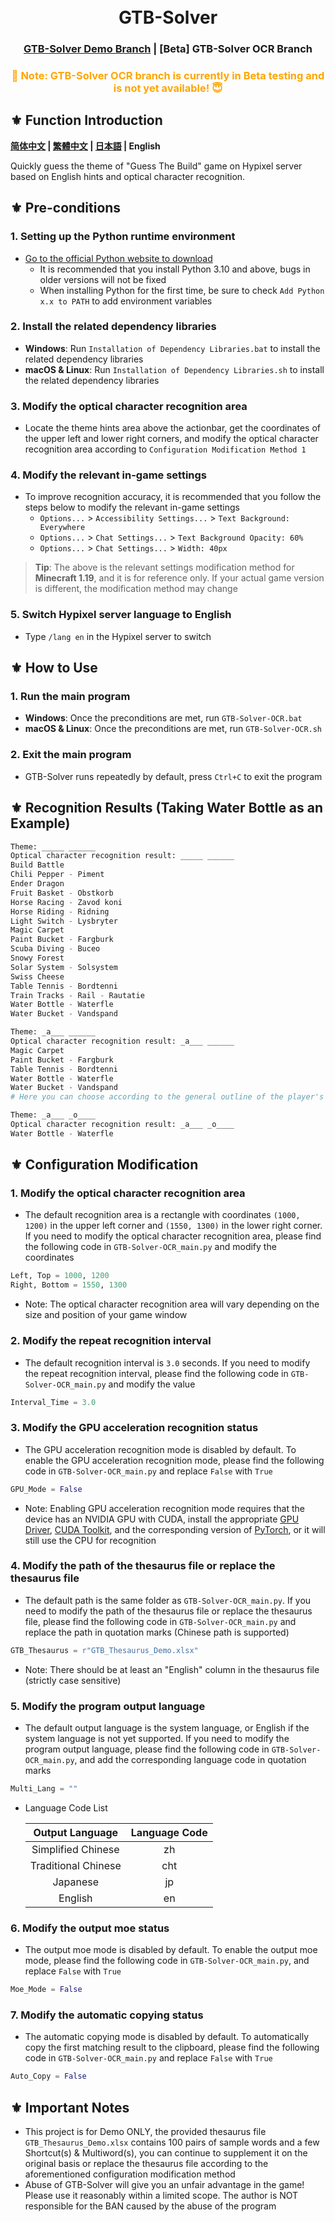 <h1 align="center">
  <br>
  GTB-Solver
  <br>
</h1>

<h3 align="center">
<a href="https://github.com/IceNightKing/GTB-Solver/blob/master/readme.md">GTB-Solver Demo Branch</a> | [Beta] GTB-Solver OCR Branch
</h3>

<h3 align="center">
<font color="orange">🚫 Note: GTB-Solver OCR branch is currently in Beta testing and is not yet available! 😇</font>
</h3>

## ⚜ Function Introduction

**[简体中文](./readme_zh.md) | [繁體中文](./readme_cht.md) | [日本語](./readme_jp.md) | English**

Quickly guess the theme of "Guess The Build" game on Hypixel server based on English hints and optical character recognition.

## ⚜ Pre-conditions

### 1. Setting up the Python runtime environment

- [Go to the official Python website to download](https://www.python.org/downloads/ "Python Source Releases")
  - It is recommended that you install Python 3.10 and above, bugs in older versions will not be fixed
  - When installing Python for the first time, be sure to check `Add Python x.x to PATH` to add environment variables

### 2. Install the related dependency libraries

- **Windows**: Run `Installation of Dependency Libraries.bat` to install the related dependency libraries
- **macOS & Linux**: Run `Installation of Dependency Libraries.sh` to install the related dependency libraries

### 3. Modify the optical character recognition area

- Locate the theme hints area above the actionbar, get the coordinates of the upper left and lower right corners, and modify the optical character recognition area according to `Configuration Modification Method 1`

### 4. Modify the relevant in-game settings

- To improve recognition accuracy, it is recommended that you follow the steps below to modify the relevant in-game settings
  - `Options...` > `Accessibility Settings...` > `Text Background: Everywhere`
  - `Options...` > `Chat Settings...` > `Text Background Opacity: 60%`
  - `Options...` > `Chat Settings...` > `Width: 40px`

> **Tip**: The above is the relevant settings modification method for **Minecraft 1.19**, and it is for reference only. If your actual game version is different, the modification method may change

### 5. Switch Hypixel server language to English

- Type `/lang en` in the Hypixel server to switch

## ⚜ How to Use

### 1. Run the main program

- **Windows**: Once the preconditions are met, run `GTB-Solver-OCR.bat`
- **macOS & Linux**: Once the preconditions are met, run `GTB-Solver-OCR.sh`

### 2. Exit the main program

- GTB-Solver runs repeatedly by default, press `Ctrl+C` to exit the program

## ⚜ Recognition Results (Taking Water Bottle as an Example)

``` Python
Theme: _____ ______
Optical character recognition result: _____ ______
Build Battle
Chili Pepper - Piment
Ender Dragon
Fruit Basket - Obstkorb
Horse Racing - Zavod koni
Horse Riding - Ridning
Light Switch - Lysbryter
Magic Carpet
Paint Bucket - Fargburk
Scuba Diving - Buceo
Snowy Forest
Solar System - Solsystem
Swiss Cheese
Table Tennis - Bordtenni
Train Tracks - Rail - Rautatie
Water Bottle - Waterfle
Water Bucket - Vandspand

Theme: _a___ ______
Optical character recognition result: _a___ ______
Magic Carpet
Paint Bucket - Fargburk
Table Tennis - Bordtenni
Water Bottle - Waterfle
Water Bucket - Vandspand
# Here you can choose according to the general outline of the player's building

Theme: _a___ _o____
Optical character recognition result: _a___ _o____
Water Bottle - Waterfle
```

## ⚜ Configuration Modification

### 1. Modify the optical character recognition area

- The default recognition area is a rectangle with coordinates `(1000, 1200)` in the upper left corner and `(1550, 1300)` in the lower right corner. If you need to modify the optical character recognition area, please find the following code in `GTB-Solver-OCR_main.py` and modify the coordinates

``` Python
Left, Top = 1000, 1200
Right, Bottom = 1550, 1300
```

- Note: The optical character recognition area will vary depending on the size and position of your game window

### 2. Modify the repeat recognition interval

- The default recognition interval is `3.0` seconds. If you need to modify the repeat recognition interval, please find the following code in `GTB-Solver-OCR_main.py` and modify the value

``` Python
Interval_Time = 3.0
```

### 3. Modify the GPU acceleration recognition status

- The GPU acceleration recognition mode is disabled by default. To enable the GPU acceleration recognition mode, please find the following code in `GTB-Solver-OCR_main.py` and replace `False` with `True`

``` Python
GPU_Mode = False
```

- Note: Enabling GPU acceleration recognition mode requires that the device has an NVIDIA GPU with CUDA, install the appropriate [GPU Driver](https://www.nvidia.com/Download/index.aspx?lang=en-us "NVIDIA Driver Downloads"), [CUDA Toolkit](https://developer.nvidia.com/cuda-downloads "NVIDIA CUDA Toolkit Downloads"), and the corresponding version of [PyTorch](https://pytorch.org/get-started/locally/ "Install PyTorch Locally"), or it will still use the CPU for recognition

### 4. Modify the path of the thesaurus file or replace the thesaurus file

- The default path is the same folder as `GTB-Solver-OCR_main.py`. If you need to modify the path of the thesaurus file or replace the thesaurus file, please find the following code in `GTB-Solver-OCR_main.py` and replace the path in quotation marks (Chinese path is supported)

``` Python
GTB_Thesaurus = r"GTB_Thesaurus_Demo.xlsx"
```

- Note: There should be at least an "English" column in the thesaurus file (strictly case sensitive)

### 5. Modify the program output language

- The default output language is the system language, or English if the system language is not yet supported. If you need to modify the program output language, please find the following code in `GTB-Solver-OCR_main.py`, and add the corresponding language code in quotation marks

``` Python
Multi_Lang = ""
```

- Language Code List

  | Output Language | Language Code |
  | :----: | :----: |
  | Simplified Chinese | zh |
  | Traditional Chinese | cht |
  | Japanese | jp |
  | English | en |

### 6. Modify the output moe status

- The output moe mode is disabled by default. To enable the output moe mode, please find the following code in `GTB-Solver-OCR_main.py`, and replace `False` with `True`

``` Python
Moe_Mode = False
```

### 7. Modify the automatic copying status

- The automatic copying mode is disabled by default. To automatically copy the first matching result to the clipboard, please find the following code in `GTB-Solver-OCR_main.py` and replace `False` with `True`

``` Python
Auto_Copy = False
```

## ⚜ Important Notes

- This project is for Demo ONLY, the provided thesaurus file `GTB_Thesaurus_Demo.xlsx` contains 100 pairs of sample words and a few Shortcut(s) & Multiword(s), you can continue to supplement it on the original basis or replace the thesaurus file according to the aforementioned configuration modification method
- Abuse of GTB-Solver will give you an unfair advantage in the game! Please use it reasonably within a limited scope. The author is NOT responsible for the BAN caused by the abuse of the program